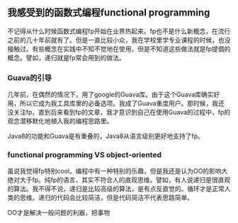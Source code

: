 ## 我感受到的函数式编程functional programming

不记得从什么时候函数式编程fp开始在业界热起来。fp也不是什么新概念，在流行之前的几十年前就有了。但是一直比较小众，我在学校里学专业课程的时候，也没接触过。有些概念在实践中不知不觉地在使用，但是不知道这些做法就是fp提倡的概念。譬如，递归就是fp常会用到的做法。


### Guava的引导
几年前，在偶然的情况下，用了google的Guava库。由于这个Guava库确实好用，所以它成为我工具库里的必备选项。我成了Guava重度用户。那时候，我还没关注fp。直到后来看到fp的文章，我才意识到自己在使用Guava的过程中，fp的观念潜移默化地植入我的编程思路里。

Java8的功能和Guava是有重叠的，Java8从语言级别更好地支持了fp。

### functional programming VS object-oriented
虽说我觉得fp特别cool。编程中有一种特别的乐趣，但是我还是认为OO的影响大绝对大于fp。纯fp的语言，其实不符合人的直观思维。譬如，有人说递归是很直观的算法。我不得不说，递归是比较高级的算法，是有点反直觉的。循环才是正常人类的思维。递归的代码会比较简洁，但是代码简洁不代表思路简单。

OO才是解决一般问题的利器，把事物



